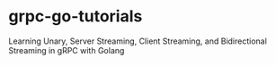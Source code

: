 # grpc-go-tutorials

Learning Unary, Server Streaming, Client Streaming, and Bidirectional Streaming in gRPC with Golang
